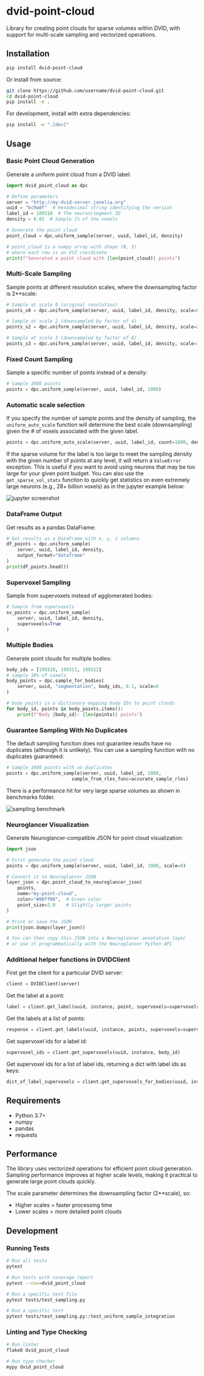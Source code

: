 # dvid-point-cloud

Library for creating point clouds for sparse volumes within DVID, with support for multi-scale sampling and vectorized operations.

## Installation

```bash
pip install dvid-point-cloud
```

Or install from source:

```bash
git clone https://github.com/username/dvid-point-cloud.git
cd dvid-point-cloud
pip install -e .
```

For development, install with extra dependencies:

```bash
pip install -e ".[dev]"
```

## Usage

### Basic Point Cloud Generation

Generate a uniform point cloud from a DVID label:

```python
import dvid_point_cloud as dpc

# Define parameters
server = "http://my-dvid-server.janelia.org"
uuid = "bc9a0f"  # Hexadecimal string identifying the version
label_id = 189310  # The neuron/segment ID
density = 0.01  # Sample 1% of the voxels

# Generate the point cloud
point_cloud = dpc.uniform_sample(server, uuid, label_id, density)

# point_cloud is a numpy array with shape (N, 3) 
# where each row is an XYZ coordinate
print(f"Generated a point cloud with {len(point_cloud)} points")
```

### Multi-Scale Sampling

Sample points at different resolution scales, where the downsampling factor is 2**scale:

```python
# Sample at scale 0 (original resolution)
points_s0 = dpc.uniform_sample(server, uuid, label_id, density, scale=0)

# Sample at scale 2 (downsampled by factor of 4)
points_s2 = dpc.uniform_sample(server, uuid, label_id, density, scale=2)

# Sample at scale 3 (downsampled by factor of 8)
points_s3 = dpc.uniform_sample(server, uuid, label_id, density, scale=3)
```

### Fixed Count Sampling

Sample a specific number of points instead of a density:

```python
# Sample 1000 points
points = dpc.uniform_sample(server, uuid, label_id, 1000)
```

### Automatic scale selection

If you specify the number of sample points and the density of sampling,
the `uniform_auto_scale` function will determine the best scale (downsampling)
given the # of voxels associated with the given label.

```python
points = dpc.uniform_auto_scale(server, uuid, label_id, count=1000, density=0.01)
```

If the sparse volume for the label is too large to meet the sampling density with
the given number of points at any level, it will return a `ValueError` exception.
This is useful if you want to avoid using neurons that may be too large for your
given point budget. You can also use the `get_sparse_vol_stats` function to
quickly get statistics on even extremely large neurons (e.g., 28+ billion voxels)
as in the jupyter example below:

![jupyter screenshot](./docs/uniform_auto_scale_and_stats.png)


### DataFrame Output

Get results as a pandas DataFrame:

```python
# Get results as a DataFrame with x, y, z columns
df_points = dpc.uniform_sample(
    server, uuid, label_id, density, 
    output_format="dataframe"
)
print(df_points.head())
```

### Supervoxel Sampling

Sample from supervoxels instead of agglomerated bodies:

```python
# Sample from supervoxels
sv_points = dpc.uniform_sample(
    server, uuid, label_id, density,
    supervoxels=True
)
```

### Multiple Bodies

Generate point clouds for multiple bodies:

```python
body_ids = [189310, 189311, 189312]
# sample 10% of voxels
body_points = dpc.sample_for_bodies(
    server, uuid, "segmentation", body_ids, 0.1, scale=0
)

# body_points is a dictionary mapping body IDs to point clouds
for body_id, points in body_points.items():
    print(f"Body {body_id}: {len(points)} points")
```

### Guarantee Sampling With No Duplicates

The default sampling function does not guarantee results have no
duplicates (although it is unlikely). You can use a sampling function
with no duplicates guaranteed:

```python
# Sample 1000 points with no duplicates
points = dpc.uniform_sample(server, uuid, label_id, 1000, 
                        sample_from_rles_func=accurate_sample_rles)
```

There is a performance hit for very large sparse volumes as shown
in benchmarks folder.

![sampling benchmark](docs/sampling_benchmark_results.png)

### Neuroglancer Visualization

Generate Neuroglancer-compatible JSON for point cloud visualization:

```python
import json

# First generate the point cloud
points = dpc.uniform_sample(server, uuid, label_id, 1000, scale=0)

# Convert it to Neuroglancer JSON
layer_json = dpc.point_cloud_to_neuroglancer_json(
    points,
    name="my-point-cloud", 
    color="#00ff00",  # Green color
    point_size=2.0    # Slightly larger points
)

# Print or save the JSON
print(json.dumps(layer_json))

# You can then copy this JSON into a Neuroglancer annotation layer
# or use it programmatically with the Neuroglancer Python API
```

### Additional helper functions in DVIDClient

First get the client for a particular DVID server:

```python
client = DVIDClient(server)
```

Get the label at a point:

```python
label = client.get_label(uuid, instance, point, supervoxels=supervoxels)  
```

Get the labels at a list of points:

```python
response = client.get_labels(uuid, instance, points, supervoxels=supervoxels)  
```

Get supervoxel ids for a label id:

```python
supervoxel_ids = client.get_supervoxels(uuid, instance, body_id)
```

Get supervoxel ids for a list of label ids, returning a dict with label ids as keys:

```python
dict_of_label_supervoxels = client.get_supervoxels_for_bodies(uuid, instance, [101, 102, 103])
```

## Requirements

- Python 3.7+
- numpy
- pandas
- requests

## Performance

The library uses vectorized operations for efficient point cloud generation. Sampling performance improves at higher scale levels, making it practical to generate large point clouds quickly.

The scale parameter determines the downsampling factor (2**scale), so:
- Higher scales = faster processing time
- Lower scales = more detailed point clouds

## Development

### Running Tests

```bash
# Run all tests
pytest

# Run tests with coverage report
pytest --cov=dvid_point_cloud

# Run a specific test file
pytest tests/test_sampling.py

# Run a specific test
pytest tests/test_sampling.py::test_uniform_sample_integration
```

### Linting and Type Checking

```bash
# Run linter
flake8 dvid_point_cloud

# Run type checker
mypy dvid_point_cloud
```



